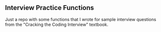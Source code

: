## Interview Practice Functions

Just a repo with some functions that I wrote for sample interview questions from the "Cracking the Coding Interview" textbook.